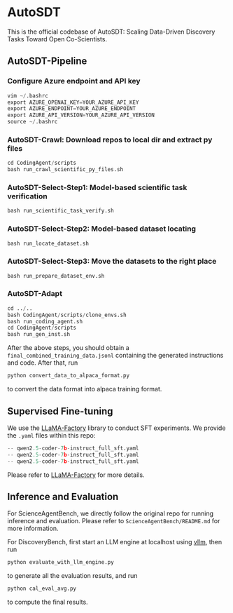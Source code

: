 # AutoSDT
This is the official codebase of AutoSDT:
Scaling Data-Driven Discovery Tasks Toward Open Co-Scientists.

## AutoSDT-Pipeline
### Configure Azure endpoint and API key
```python
vim ~/.bashrc
export AZURE_OPENAI_KEY=YOUR_AZURE_API_KEY
export AZURE_ENDPOINT=YOUR_AZURE_ENDPOINT
export AZURE_API_VERSION=YOUR_AZURE_API_VERSION
source ~/.bashrc
```

### AutoSDT-Crawl: Download repos to local dir and extract py files
```python
cd CodingAgent/scripts
bash run_crawl_scientific_py_files.sh
```

### AutoSDT-Select-Step1: Model-based scientific task verification
```python
bash run_scientific_task_verify.sh
```

### AutoSDT-Select-Step2: Model-based dataset locating
```python
bash run_locate_dataset.sh
```

### AutoSDT-Select-Step3: Move the datasets to the right place
```python
bash run_prepare_dataset_env.sh
```

### AutoSDT-Adapt
```python
cd ../..
bash CodingAgent/scripts/clone_envs.sh
bash run_coding_agent.sh
cd CodingAgent/scripts
bash run_gen_inst.sh
```

After the above steps, you should obtain a `final_combined_training_data.jsonl` containing the generated instructions and code. After that, run
```python
python convert_data_to_alpaca_format.py
```
to convert the data format into alpaca training format.

## Supervised Fine-tuning
We use the [LLaMA-Factory](https://github.com/hiyouga/LLaMA-Factory) library to conduct SFT experiments. We provide the `.yaml` files within this repo:

```python
-- qwen2.5-coder-7b-instruct_full_sft.yaml
-- qwen2.5-coder-7b-instruct_full_sft.yaml
-- qwen2.5-coder-7b-instruct_full_sft.yaml
```
Please refer to [LLaMA-Factory](https://github.com/hiyouga/LLaMA-Factory) for more details.

## Inference and Evaluation
For ScienceAgentBench, we directly follow the original repo for running inference and evaluation. Please refer to `ScienceAgentBench/README.md` for more information.

For DiscoveryBench, first start an LLM engine at localhost using [vllm](https://docs.vllm.ai/en/latest/), then run
```python
python evaluate_with_llm_engine.py
```
to generate all the evaluation results, and run
```python
python cal_eval_avg.py
```
to compute the final results.
